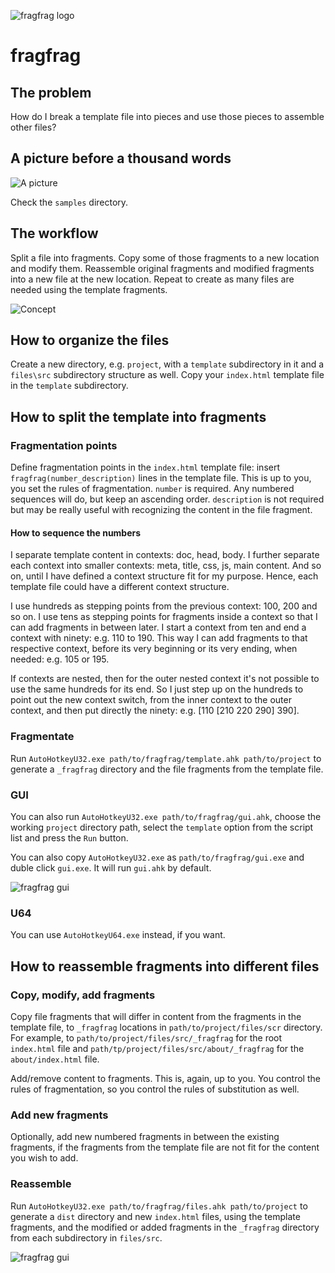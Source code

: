 ![fragfrag logo](fragfrag-logo.svg "fragfrag logo")

# fragfrag
## The problem
How do I break a template file into pieces and use those pieces to assemble other files?

## A picture before a thousand words
![A picture](fragfrag-a-picture.svg "A picture")

Check the `samples` directory.

## The workflow
Split a file into fragments. Copy some of those fragments to a new location and modify them. Reassemble original fragments and modified fragments into a new file at the new location. Repeat to create as many files are needed using the template fragments.

![Concept](fragfrag-concept.svg "Concept")

## How to organize the files
Create a new directory, e.g. `project`, with a `template` subdirectory in it and a `files\src` subdirectory structure as well. Copy your `index.html` template file in the `template` subdirectory.

## How to split the template into fragments
### Fragmentation points
Define fragmentation points in the `index.html` template file: insert `fragfrag(number_description)` lines in the template file. This is up to you, you set the rules of fragmentation. `number` is required. Any numbered sequences will do, but keep an ascending order. `description` is not required but may be really useful with recognizing the content in the file fragment.

#### How to sequence the numbers
I separate template content in contexts: doc, head, body. I further separate each context into smaller contexts: meta, title, css, js, main content. And so on, until I have defined a context structure fit for my purpose. Hence, each template file could have a different context structure.

I use hundreds as stepping points from the previous context: 100, 200 and so on. I use tens as stepping points for fragments inside a context so that I can add fragments in between later. I start a context from ten and end a context with ninety: e.g. 110 to 190. This way I can add fragments to that respective context, before its very beginning or its very ending, when needed: e.g. 105 or 195.

If contexts are nested, then for the outer nested context it's not possible to use the same hundreds for its end. So I just step up on the hundreds to point out the new context switch, from the inner context to the outer context, and then put directly the ninety: e.g. [110 [210 220 290] 390].

### Fragmentate
Run `AutoHotkeyU32.exe path/to/fragfrag/template.ahk path/to/project` to generate a `_fragfrag` directory and the file fragments from the template file.

### GUI
You can also run `AutoHotkeyU32.exe path/to/fragfrag/gui.ahk`, choose the working `project` directory path, select the `template` option from the script list and press the `Run` button.

You can also copy `AutoHotkeyU32.exe` as `path/to/fragfrag/gui.exe` and duble click `gui.exe`. It will run `gui.ahk` by default.

![fragfrag gui](fragfrag-gui.png "fragfrag gui")

### U64
You can use `AutoHotkeyU64.exe` instead, if you want.

## How to reassemble fragments into different files
### Copy, modify, add fragments
Copy file fragments that will differ in content from the fragments in the template file, to `_fragfrag` locations in `path/to/project/files/scr` directory. For example, to `path/to/project/files/src/_fragfrag` for the root `index.html` file and `path/tp/project/files/src/about/_fragfrag` for the `about/index.html` file.

Add/remove content to fragments. This is, again, up to you. You control the rules of fragmentation, so you control the rules of substitution as well.

### Add new fragments
Optionally, add new numbered fragments in between the existing fragments, if the fragments from the template file are not fit for the content you wish to add.

### Reassemble
Run `AutoHotkeyU32.exe path/to/fragfrag/files.ahk path/to/project` to generate a `dist` directory and new `index.html` files, using the template fragments, and the modified or added fragments in the `_fragfrag` directory from each subdirectory in `files/src`.

![fragfrag gui](fragfrag-gui-files.png "fragfrag gui")
